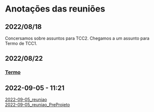 # Anotações das reuniões  

## 2022/08/18  

Concersamos sobre assuntos para TCC2. Chegamos a um assunto para Termo de TCC1.

## 2022/08/22

### [Termo](./Termo.pdf "Termo")  

## 2022-09-05 - 11:21

[2022-09-05_reuniao](2022-09-05_reuniao.pdf "2022-09-05_reuniao")  
[2022-09-05_reuniao_PreProjeto](2022-09-05_reuniao_PreProjeto.pdf "2022-09-05_reuniao_PreProjeto")  
